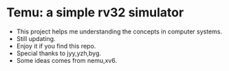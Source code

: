 # Temu: a simple rv32 simulator
* This project helps me understanding the concepts in computer systems.
* Still updating.
* Enjoy it if you find this repo.
* Special thanks to jyy,yzh,byg.
* Some ideas comes from nemu,xv6.
